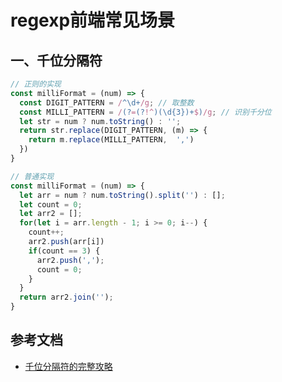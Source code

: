 <!-- 2017/9/1 -->

# regexp前端常见场景

## 一、千位分隔符

```javascript
// 正则的实现
const milliFormat = (num) => {
  const DIGIT_PATTERN = /^\d+/g; // 取整数
  const MILLI_PATTERN = /(?=(?!^)(\d{3})+$)/g; // 识别千分位
  let str = num ? num.toString() : '';
  return str.replace(DIGIT_PATTERN, (m) => {
    return m.replace(MILLI_PATTERN,  ',')
  })
}
```

```javascript
// 普通实现
const milliFormat = (num) => {
  let arr = num ? num.toString().split('') : [];
  let count = 0;
  let arr2 = [];
  for(let i = arr.length - 1; i >= 0; i--) {
    count++;
    arr2.push(arr[i])
    if(count == 3) {
      arr2.push(',');
      count = 0;
    }
  }
  return arr2.join('');
}
```

## 参考文档

- [千位分隔符的完整攻略](https://segmentfault.com/a/1190000002884224)